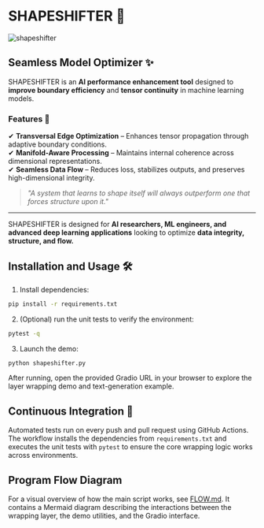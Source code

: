 # SHAPESHIFTER 🚀

![shapeshifter](https://github.com/user-attachments/assets/ba5a399a-659e-4669-8b4c-a3d4ab1a6ac1)

## Seamless Model Optimizer ✨

SHAPESHIFTER is an **AI performance enhancement tool** designed to **improve boundary efficiency** and **tensor continuity** in machine learning models.

### Features 📌  
✔ **Transversal Edge Optimization** – Enhances tensor propagation through adaptive boundary conditions.  
✔ **Manifold-Aware Processing** – Maintains internal coherence across dimensional representations.  
✔ **Seamless Data Flow** – Reduces loss, stabilizes outputs, and preserves high-dimensional integrity.  

> *"A system that learns to shape itself will always outperform one that forces structure upon it."*  

---

SHAPESHIFTER is designed for **AI researchers, ML engineers, and advanced deep learning applications** looking to optimize **data integrity, structure, and flow.**  

## Installation and Usage 🛠️

1. Install dependencies:

```bash
pip install -r requirements.txt
```

2. (Optional) run the unit tests to verify the environment:

```bash
pytest -q
```
3. Launch the demo:

```bash
python shapeshifter.py
```

After running, open the provided Gradio URL in your browser to explore the layer wrapping demo and text-generation example.

## Continuous Integration 🚦

Automated tests run on every push and pull request using GitHub Actions. The
workflow installs the dependencies from `requirements.txt` and executes the unit
tests with `pytest` to ensure the core wrapping logic works across environments.

## Program Flow Diagram

For a visual overview of how the main script works, see [FLOW.md](./FLOW.md). It contains a Mermaid diagram describing the interactions between the wrapping layer, the demo utilities, and the Gradio interface.
